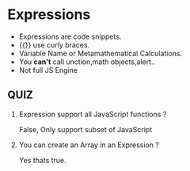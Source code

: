 # Expressions
- Expressions are code snippets.
- {{}} use curly braces.
- Variable Name or Metamathematical Calculations.
- You **can't** call unction,math objects,alert..
- Not full JS Engine


## QUIZ

1. Expression support all JavaScript functions ?

	False, Only support subset of JavaScript

2. You can create an Array in an Expression ?

	Yes thats true.